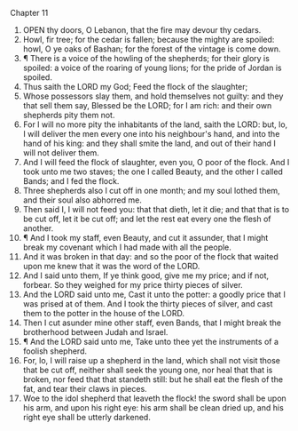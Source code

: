 

Chapter 11

1. OPEN thy doors, O Lebanon, that the fire may devour thy cedars.
2. Howl, fir tree; for the cedar is fallen; because the mighty are spoiled: howl, O ye oaks of Bashan; for the forest of the vintage is come down.
3. ¶ There is a voice of the howling of the shepherds; for their glory is spoiled: a voice of the roaring of young lions; for the pride of Jordan is spoiled.
4. Thus saith the LORD my God; Feed the flock of the slaughter;
5. Whose possessors slay them, and hold themselves not guilty: and they that sell them say, Blessed be the LORD; for I am rich: and their own shepherds pity them not.
6. For I will no more pity the inhabitants of the land, saith the LORD: but, lo, I will deliver the men every one into his neighbour's hand, and into the hand of his king: and they shall smite the land, and out of their hand I will not deliver them.
7. And I will feed the flock of slaughter, even you, O poor of the flock.  And I took unto me two staves; the one I called Beauty, and the other I called Bands; and I fed the flock.
8. Three shepherds also I cut off in one month; and my soul lothed them, and their soul also abhorred me.
9. Then said I, I will not feed you: that that dieth, let it die; and that that is to be cut off, let it be cut off; and let the rest eat every one the flesh of another.
10. ¶ And I took my staff, even Beauty, and cut it assunder, that I might break my covenant which I had made with all the people.
11. And it was broken in that day: and so the poor of the flock that waited upon me knew that it was the word of the LORD.
12. And I said unto them, If ye think good, give me my price; and if not, forbear.  So they weighed for my price thirty pieces of silver.
13. And the LORD said unto me, Cast it unto the potter: a goodly price that I was prised at of them.  And I took the thirty pieces of silver, and cast them to the potter in the house of the LORD.
14. Then I cut asunder mine other staff, even Bands, that I might break the brotherhood between Judah and Israel.
15. ¶ And the LORD said unto me, Take unto thee yet the instruments of a foolish shepherd.
16. For, lo, I will raise up a shepherd in the land, which shall not visit those that be cut off, neither shall seek the young one, nor heal that that is broken, nor feed that that standeth still: but he shall eat the flesh of the fat, and tear their claws in pieces.
17. Woe to the idol shepherd that leaveth the flock!  the sword shall be upon his arm, and upon his right eye: his arm shall be clean dried up, and his right eye shall be utterly darkened.
